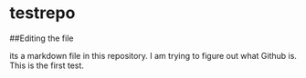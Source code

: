 # testrepo

##Editing the file 

its a markdown file in this repository.
I am trying to figure out what Github is. This is the first test. 
